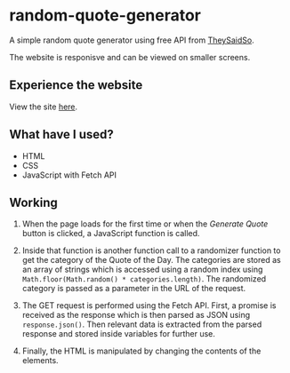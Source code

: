 # random-quote-generator
A simple random quote generator using free API from [TheySaidSo](https://theysaidso.com/). 

The website is responisve and can be viewed on smaller screens.

## Experience the website
View the site [here](https://suspicious-nobel-b9f6e7.netlify.app/).

## What have I used?
- HTML
- CSS
- JavaScript with Fetch API

## Working
1. When the page loads for the first time or when the *Generate Quote* button is clicked, a JavaScript function is called. 

2. Inside that function is another function call to a randomizer function to get the category of the Quote of the Day. 
The categories are stored as an array of strings which is accessed using a random index using `Math.floor(Math.random() * categories.length)`. 
The randomized category is passed as a parameter in the URL of the request.

3. The GET request is performed using the Fetch API. 
First, a promise is received as the response which is then parsed as JSON using `response.json()`.
Then relevant data is extracted from the parsed response and stored inside variables for further use.

4. Finally, the HTML is manipulated by changing the contents of the elements.
